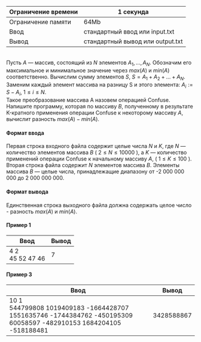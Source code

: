 | Ограничение времени 	| 1 секунда                        	|
|---------------------	|----------------------------------	|
| Ограничение памяти  	| 64Mb                             	|
| Ввод                	| стандартный ввод или input.txt   	|
| Вывод               	| стандартный вывод или output.txt 	|

\
Пусть $A$ — массив, состоящий из $N$ элементов $A_1,…,A_N$. Обозначим его максимальное и минимальное значение через $max(A)$ и $min(A)$ соответственно. 
Вычислим сумму элементов $S$, $S=A_1+A_2+…+A_N$. Заменим каждый элемент массива на разницу S и этого элемента: $A_i := S - A_i$, $1 \leqslant i \leqslant N$. 
\
Такое преобразование массива A назовем операцией Confuse. 
Напишите программу, которая по массиву $B$, полученному в результате K-кратного применения операции Confuse к некоторому массиву $A$, вычислит разность $max(A)-min(A)$. 

#### Формат ввода ####
Первая строка входного файла содержит целые числа $N$ и $K$, где $N$ — количество элементов массива $B$ ( $2 \leqslant N \leqslant 10 000$ ), а $K$ — количество применений операции Confuse к начальному массиву $A$, ( $1 \leqslant K \leqslant 100$ ).
Вторая строка файла содержит $N$ элементов массива $B$. 
Элементы массива $B$ — целые числа, принадлежащие диапазону от -2 000 000 000 до 2 000 000 000. 

#### Формат вывода ####
Единственная строка выходного файла должна содержать целое число - разность $max(A)$ и $min(A)$.

#### Пример 1 ####

|                        Ввод                       	|    Вывод   	|
|-------------------------------------------------	|----------	|
| 4 2  <br />   45 52 47 46 | 7 	|

#### Пример 3 ####

|                        Ввод                       	|    Вывод   	|
|-------------------------------------------------	|----------	|
| 10 1 <br />   544799808 1019409183 -1664428707 1551635746 -1744384762 -450195309 60058597 -482910153 1684204105 -518188481 | 3428588867 	|
